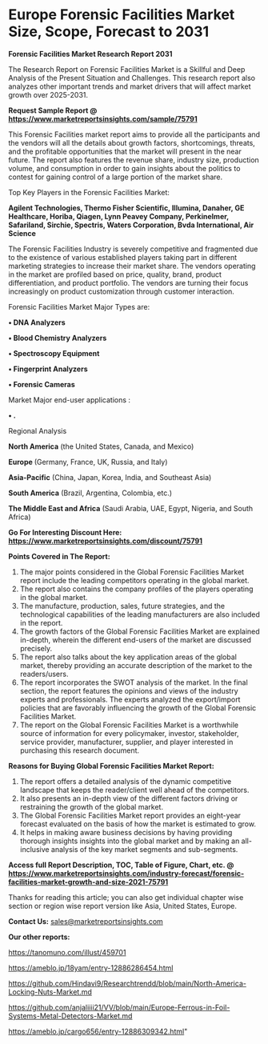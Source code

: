 # Europe Forensic Facilities Market Size, Scope, Forecast to 2031

<strong>Forensic Facilities Market Research Report 2031</strong>

The Research Report on Forensic Facilities Market is a Skillful and Deep Analysis of the Present Situation and Challenges. This research report also analyzes other important trends and market drivers that will affect market growth over 2025-2031.

<strong>Request Sample Report @ <a href=https://www.marketreportsinsights.com/sample/75791>https://www.marketreportsinsights.com/sample/75791</a></strong>

This Forensic Facilities market report aims to provide all the participants and the vendors will all the details about growth factors, shortcomings, threats, and the profitable opportunities that the market will present in the near future. The report also features the revenue share, industry size, production volume, and consumption in order to gain insights about the politics to contest for gaining control of a large portion of the market share.

Top Key Players in the Forensic Facilities Market:

<strong>Agilent Technologies, Thermo Fisher Scientific, Illumina, Danaher, GE Healthcare, Horiba, Qiagen, Lynn Peavey Company, Perkinelmer, Safariland, Sirchie, Spectris, Waters Corporation, Bvda International, Air Science</strong>

The Forensic Facilities Industry is severely competitive and fragmented due to the existence of various established players taking part in different marketing strategies to increase their market share. The vendors operating in the market are profiled based on price, quality, brand, product differentiation, and product portfolio. The vendors are turning their focus increasingly on product customization through customer interaction.

Forensic Facilities Market Major Types are:

<strong>• DNA Analyzers

• Blood Chemistry Analyzers

• Spectroscopy Equipment

• Fingerprint Analyzers

• Forensic Cameras</strong>

Market Major end-user applications :

<strong>• .</strong>

Regional Analysis

</u><strong><b>North America</b></strong> (the United States, Canada, and Mexico)

<strong><b>Europe </b></strong>(Germany, France, UK, Russia, and Italy)

<strong><b>Asia-Pacific</b></strong> (China, Japan, Korea, India, and Southeast Asia)

<strong><b>South America</b></strong> (Brazil, Argentina, Colombia, etc.)

<strong><b>The Middle East and Africa</b></strong> (Saudi Arabia, UAE, Egypt, Nigeria, and South Africa)

<strong>Go For Interesting Discount Here: <a href=https://www.marketreportsinsights.com/discount/75791>https://www.marketreportsinsights.com/discount/75791</a></strong>

<strong>Points Covered in The Report:</strong>
<ol>
  <li>The major points considered in the Global Forensic Facilities Market report include the leading competitors operating in the global market.</li>
  <li>The report also contains the company profiles of the players operating in the global market.</li>
  <li>The manufacture, production, sales, future strategies, and the technological capabilities of the leading manufacturers are also included in the report.</li>
  <li>The growth factors of the Global Forensic Facilities Market are explained in-depth, wherein the different end-users of the market are discussed precisely.</li>
  <li>The report also talks about the key application areas of the global market, thereby providing an accurate description of the market to the readers/users.</li>
  <li>The report incorporates the SWOT analysis of the market. In the final section, the report features the opinions and views of the industry experts and professionals. The experts analyzed the export/import policies that are favorably influencing the growth of the Global Forensic Facilities Market.</li>
  <li>The report on the Global Forensic Facilities Market is a worthwhile source of information for every policymaker, investor, stakeholder, service provider, manufacturer, supplier, and player interested in purchasing this research document.</li>
</ol>
<strong>Reasons for Buying Global Forensic Facilities Market Report:</strong>

<ol>
  <li>The report offers a detailed analysis of the dynamic competitive landscape that keeps the reader/client well ahead of the competitors.</li>
  <li>It also presents an in-depth view of the different factors driving or restraining the growth of the global market.</li>
  <li>The Global Forensic Facilities Market report provides an eight-year forecast evaluated on the basis of how the market is estimated to grow.</li>
  <li>It helps in making aware business decisions by having providing thorough insights insights into the global market and by making an all-inclusive analysis of the key market segments and sub-segments.</li>
</ol>
<strong>Access full Report Description, TOC, Table of Figure, Chart, etc. @ <a href=https://www.marketreportsinsights.com/industry-forecast/forensic-facilities-market-growth-and-size-2021-75791>https://www.marketreportsinsights.com/industry-forecast/forensic-facilities-market-growth-and-size-2021-75791</a></strong>


Thanks for reading this article; you can also get individual chapter wise section or region wise report version like Asia, United States, Europe.

<strong>Contact Us:</strong>
sales@marketreportsinsights.com

<strong>Our other reports:</strong>

<a href=https://tanomuno.com/illust/459701>https://tanomuno.com/illust/459701</a>

<a href=https://ameblo.jp/18yam/entry-12886286454.html>https://ameblo.jp/18yam/entry-12886286454.html</a>

<a href=https://github.com/Hindavi9/Researchtrendd/blob/main/North-America-Locking-Nuts-Market.md>https://github.com/Hindavi9/Researchtrendd/blob/main/North-America-Locking-Nuts-Market.md</a>

<a href=https://github.com/anjaliiii21/VV/blob/main/Europe-Ferrous-in-Foil-Systems-Metal-Detectors-Market.md>https://github.com/anjaliiii21/VV/blob/main/Europe-Ferrous-in-Foil-Systems-Metal-Detectors-Market.md</a>

<a href=https://ameblo.jp/cargo656/entry-12886309342.html>https://ameblo.jp/cargo656/entry-12886309342.html</a>"
